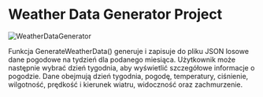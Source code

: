 # Weather Data Generator Project


![WeatherDataGenerator](https://github.com/nic00la1/WeatherDataGenerator/assets/99048749/82778b20-5630-4ec2-a19b-04a0fa9351f9)

Funkcja GenerateWeatherData() generuje i zapisuje do pliku JSON losowe dane pogodowe na tydzień dla podanego miesiąca. Użytkownik może następnie wybrać dzień tygodnia, aby wyświetlić szczegółowe informacje o pogodzie. Dane obejmują dzień tygodnia, pogodę, temperatury, ciśnienie, wilgotność, prędkość i kierunek wiatru, widoczność oraz zachmurzenie.

